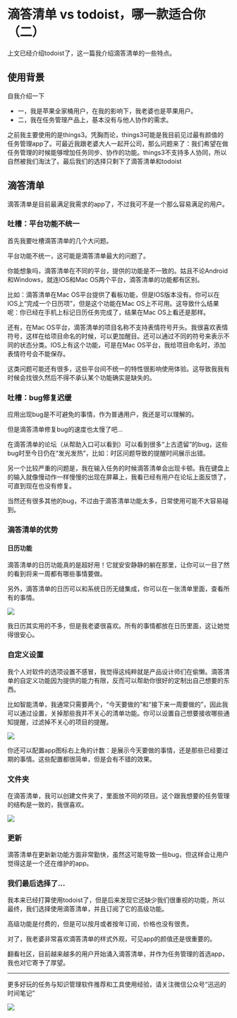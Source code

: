 # 滴答清单 vs todoist，哪一款适合你（二）

上文已经介绍todoist了，这一篇我介绍滴答清单的一些特点。

## 使用背景
自我介绍一下

- 一，我是苹果全家桶用户，在我的影响下，我老婆也是苹果用户。
- 二，我在任务管理产品上，基本没有与他人协作的需求。

之前我主要使用的是things3。凭胸而论，things3可能是我目前见过最有颜值的任务管理app了。可最近我跟老婆大人一起开公司，那么问题来了：我们希望在做任务管理的时候能够增加任务同步、协作的功能。things3不支持多人协同，所以自然被我们淘汰了。最后我们的选择只剩下了滴答清单和todoist

## 滴答清单
滴答清单是目前最满足我需求的app了，不过我可不是一个那么容易满足的用户。

### 吐槽：平台功能不统一

首先我要吐槽滴答清单的几个大问题。

平台功能不统一，这可能是滴答清单最大的问题了。

你能想象吗，滴答清单在不同的平台，提供的功能是不一致的。姑且不论Android和Windows，就连IOS和Mac OS两个平台，滴答清单的功能都有区别。

比如：滴答清单在Mac OS平台提供了看板功能，但是IOS版本没有。你可以在IOS上“完成一个日历项”，但是这个功能在Mac OS上不可用。这导致什么结果呢：你已经在手机上标记日历任务完成了，结果在Mac OS上看还是那样。

还有，在Mac OS平台，滴答清单的项目名称不支持表情符号开头。我很喜欢表情符号，这样在给项目命名的时候，可以更加醒目。还可以通过不同的符号来表示不同的状态分类。IOS上有这个功能，可是在Mac OS平台，我给项目命名时，添加表情符号会不能保存。

这类问题可能还有很多，这些平台间不统一的特性很影响使用体验。这导致我我有时候会找很久然后不得不承认某个功能确实是缺失的。

### 吐槽：bug修复迟缓

应用出现bug是不可避免的事情，作为普通用户，我还是可以理解的。

但是滴答清单修复bug的速度也太慢了吧...

在滴答清单的论坛（从帮助入口可以看到）可以看到很多“上古遗留”的bug，这些bug时至今日仍在“发光发热”，比如：时区问题导致的提醒时间展示出错。

另一个比较严重的问题是，我在输入任务的时候滴答清单会出现卡顿。我在键盘上的输入就像慢动作一样慢慢的出现在屏幕上，我看已经有用户在论坛上面反馈了，可直到现在也没有修复。

当然还有很多其他的bug，不过由于滴答清单功能太多，日常使用可能不大容易碰到。

### 滴答清单的优势

#### 日历功能
滴答清单的日历功能真的是超好用！它就安安静静的躺在那里，让你可以一目了然的看到将来一周都有哪些事情要做。

另外，滴答清单的日历可以和系统日历无缝集成，你可以在一张清单里面，查看所有的事情。

![](https://pic3.zhimg.com/80/v2-e3e8ec680d673d02e3672346367be36e_1440w.jpg)

我日历其实用的不多，但是我老婆很喜欢。所有的事情都放在日历里面，这让她觉得很安心。

### 自定义设置

我个人对软件的选项设置不感冒，我觉得这纯粹就是产品设计师们在偷懒。滴答清单的自定义功能因为提供的能力有限，反而可以帮助你很好的定制出自己想要的东西。

比如智能清单，我通常只需要两个，“今天要做的”和“接下来一周要做的”，因此我可以通过设置，关掉那些我并不关心的清单功能。你可以设置自己想要接收哪些通知提醒，过滤掉不关心的项目的提醒。

![](https://pic1.zhimg.com/80/v2-9527bd2222331c0db4250c8a1916f688_1440w.jpg)

你还可以配置app图标右上角的计数：是展示今天要做的事情，还是那些已经要过期的事情。这些配置都很简单，但是会有不错的效果。

### 文件夹

在滴答清单，我可以创建文件夹了，里面放不同的项目。这个跟我想要的任务管理的结构是一致的，我很喜欢。

![](https://pic2.zhimg.com/80/v2-30f6f465aee76f6644d33d7fd5b63259_1440w.jpg)

### 更新
滴答清单在更新新功能方面非常勤快，虽然这可能导致一些bug，但这样会让用户觉得这是一个还在维护的app。

### 我们最后选择了...

我本来已经打算使用todoist了，但是后来发现它还缺少我们很重视的功能，所以最终，我们选择使用滴答清单，并且订阅了它的高级功能。

高级功能是付费的，但是可以按月或者按年订阅，价格也没有很贵。

对了，我老婆非常喜欢滴答清单的样式外观，可见app的颜值还是很重要的。

翻看社区，目前越来越多的用户开始涌入滴答清单，并作为任务管理的首选app，我也对它寄予了厚望。

---
更多好玩的任务与知识管理软件推荐和工具使用经验，请关注微信公众号“迅迅的时间笔记”

![](https://xunxun2hei.oss-cn-shanghai.aliyuncs.com/documents/todo2/qrcode_for_gh_d14fa0fe79e4_430.jpg)